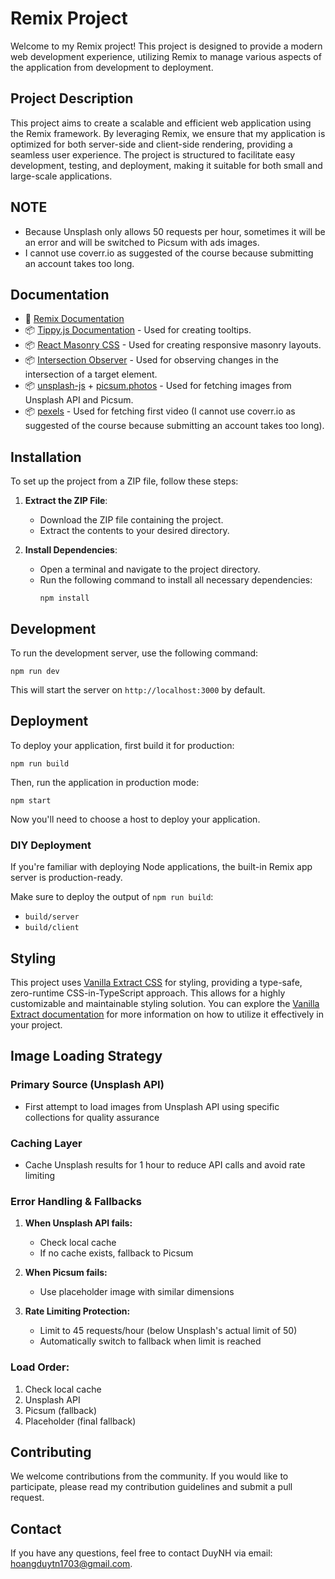 # Remix Project

Welcome to my Remix project! This project is designed to provide a modern web development experience, utilizing Remix to manage various aspects of the application from development to deployment.

## Project Description

This project aims to create a scalable and efficient web application using the Remix framework. By leveraging Remix, we ensure that my application is optimized for both server-side and client-side rendering, providing a seamless user experience. The project is structured to facilitate easy development, testing, and deployment, making it suitable for both small and large-scale applications.

## NOTE

- Because Unsplash only allows 50 requests per hour, sometimes it will be an error and will be switched to Picsum with ads images.
- I cannot use coverr.io as suggested of the course because submitting an account takes too long.

## Documentation

- 📖 [Remix Documentation](https://remix.run/docs)
- 📦 [Tippy.js Documentation](https://atomiks.github.io/tippyjs/) - Used for creating tooltips.
- 📦 [React Masonry CSS](https://github.com/paulcollett/react-masonry-css) - Used for creating responsive masonry layouts.
- 📦 [Intersection Observer](https://github.com/w3c/IntersectionObserver) - Used for observing changes in the intersection of a target element.
- 📦 [unsplash-js](https://github.com/unsplash/unsplash-js) + [picsum.photos](https://picsum.photos/) - Used for fetching images from Unsplash API and Picsum.
- 📦 [pexels](https://pexels.com) - Used for fetching first video (I cannot use coverr.io as suggested of the course because submitting an account takes too long).

## Installation

To set up the project from a ZIP file, follow these steps:

1. **Extract the ZIP File**:

   - Download the ZIP file containing the project.
   - Extract the contents to your desired directory.

2. **Install Dependencies**:
   - Open a terminal and navigate to the project directory.
   - Run the following command to install all necessary dependencies:
     ```shell
     npm install
     ```

## Development

To run the development server, use the following command:

```shell
npm run dev
```

This will start the server on `http://localhost:3000` by default.

## Deployment

To deploy your application, first build it for production:

```shell
npm run build
```

Then, run the application in production mode:

```shell
npm start
```

Now you'll need to choose a host to deploy your application.

### DIY Deployment

If you're familiar with deploying Node applications, the built-in Remix app server is production-ready.

Make sure to deploy the output of `npm run build`:

- `build/server`
- `build/client`

## Styling

This project uses [Vanilla Extract CSS](https://vanilla-extract.style/) for styling, providing a type-safe, zero-runtime CSS-in-TypeScript approach. This allows for a highly customizable and maintainable styling solution. You can explore the [Vanilla Extract documentation](https://vanilla-extract.style/documentation) for more information on how to utilize it effectively in your project.

## Image Loading Strategy

### Primary Source (Unsplash API)

- First attempt to load images from Unsplash API using specific collections for quality assurance

### Caching Layer

- Cache Unsplash results for 1 hour to reduce API calls and avoid rate limiting

### Error Handling & Fallbacks

1. **When Unsplash API fails:**

   - Check local cache
   - If no cache exists, fallback to Picsum

2. **When Picsum fails:**

   - Use placeholder image with similar dimensions

3. **Rate Limiting Protection:**
   - Limit to 45 requests/hour (below Unsplash's actual limit of 50)
   - Automatically switch to fallback when limit is reached

### Load Order:

1. Check local cache
2. Unsplash API
3. Picsum (fallback)
4. Placeholder (final fallback)

## Contributing

We welcome contributions from the community. If you would like to participate, please read my contribution guidelines and submit a pull request.

## Contact

If you have any questions, feel free to contact DuyNH via email: [hoangduytn1703@gmail.com](mailto:hoangduytn1703@gmail.com).
